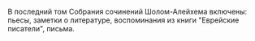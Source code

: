 <!--2017-01-02 07:44:11-->
В последний том Собрания сочинений Шолом-Алейхема включены: пьесы, заметки о литературе, воспоминания из книги "Еврейские писатели", письма.